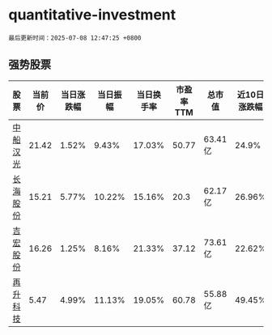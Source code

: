 # quantitative-investment

`最后更新时间：2025-07-08 12:47:25 +0800`

## 强势股票

|股票|当前价|当日涨跌幅|当日振幅|当日换手率|市盈率TTM|总市值|近10日涨跌幅|
|----|----|----|----|----|----|----|----|
|[中船汉光](https://xueqiu.com/S/SZ300847)|21.42|1.52%|9.43%|17.03%|50.77|63.41亿|24.9%|
|[长海股份](https://xueqiu.com/S/SZ300196)|15.21|5.77%|10.22%|15.16%|20.3|62.17亿|26.96%|
|[吉宏股份](https://xueqiu.com/S/SZ002803)|16.26|1.25%|8.16%|21.33%|37.12|73.61亿|22.62%|
|[再升科技](https://xueqiu.com/S/SH603601)|5.47|4.99%|11.13%|19.05%|60.78|55.88亿|49.45%|
